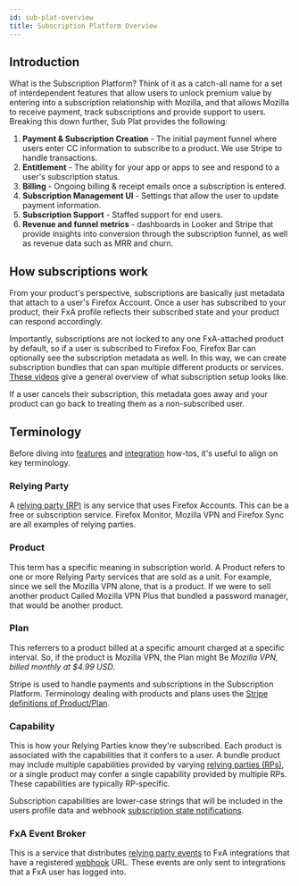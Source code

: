 ```yaml
---
id: sub-plat-overview
title: Subscription Platform Overview
---
```


## Introduction

What is the Subscription Platform? Think of it as a catch-all name for a set of interdependent features that allow users to unlock premium value by entering into a subscription relationship with Mozilla, and that allows Mozilla to receive payment, track subscriptions and provide support to users. Breaking this down further, Sub Plat provides the following:

1. **Payment & Subscription Creation** - The initial payment funnel where users enter CC information to subscribe to a product. We use Stripe to handle transactions.
2. **Entitlement** - The ability for your app or apps to see and respond to a user's subscription status.
3. **Billing** - Ongoing billing & receipt emails once a subscription is entered.
4. **Subscription Management UI** - Settings that allow the user to update payment information.
5. **Subscription Support** - Staffed support for end users.
6. **Revenue and funnel metrics** - dashboards in Looker and Stripe that provide insights into conversion through the subscription funnel, as well as revenue data such as MRR and churn.

## How subscriptions work

From your product's perspective, subscriptions are basically just metadata that attach to a user's Firefox Account. Once a user has subscribed to your product, their FxA profile reflects their subscribed state and your product can respond accordingly.

Importantly, subscriptions are not locked to any one FxA-attached product by default, so if a user is subscribed to Firefox Foo, Firefox Bar can optionally see the subscription metadata as well. In this way, we can create subscription bundles that can span multiple different products or services. [These videos][videos] give a general overview of what subscription setup looks like.

If a user cancels their subscription, this metadata goes away and your product can go back to treating them as a non-subscribed user.

## Terminology

Before diving into [features](sub-plat-features.md) and [integration](integration-with-subscription-platform.md) how-tos, it's useful to align on key terminology.

### Relying Party

A [relying party (RP)][relying-party] is any service that uses Firefox Accounts. This can be a free or subscription service. Firefox Monitor, Mozilla VPN and Firefox Sync are all examples of relying parties.

### Product

 This term has a specific meaning in subscription world. A Product refers to one or more Relying Party services that are sold as a unit. For example, since we sell the Mozilla VPN alone, that is a product. If we were to sell another product Called Mozilla VPN Plus that bundled a password manager, that would be another product.

### Plan

This referrers to a product billed at a specific amount charged at a specific interval. So, if the product is Mozilla VPN, the Plan might Be *Mozilla VPN, billed monthly at $4.99 USD*.

Stripe is used to handle payments and subscriptions in the Subscription Platform. Terminology dealing with products and plans uses the [Stripe definitions of Product/Plan](https://stripe.com/docs/billing/subscriptions/products-and-plans).

### Capability

This is how your Relying Parties know they're subscribed. Each product is associated with the capabilities that it confers to a user. A bundle product may include multiple capabilities provided by varying [relying parties (RPs)][relying-party], or a single product may confer a single capability provided by multiple RPs. These capabilities are typically RP-specific.

Subscription capabilities are lower-case strings that will be included in the users profile data and webhook [subscription state notifications].

### FxA Event Broker

This is a service that distributes [relying party events] to FxA integrations that have a registered [webhook] URL. These events are only sent to integrations that a FxA user has logged into.

[relying party events]: https://github.com/mozilla/fxa/tree/main/packages/fxa-event-broker#relying-party-event-format
[videos]: https://mana.mozilla.org/wiki/display/FJT/Tutorial+Videos
[webhook]: https://en.wikipedia.org/wiki/Webhook
[subscription state notifications]: https://github.com/mozilla/fxa/tree/main/packages/fxa-event-broker#subscription-state-change
[relying-party]: https://en.wikipedia.org/wiki/Relying_party
